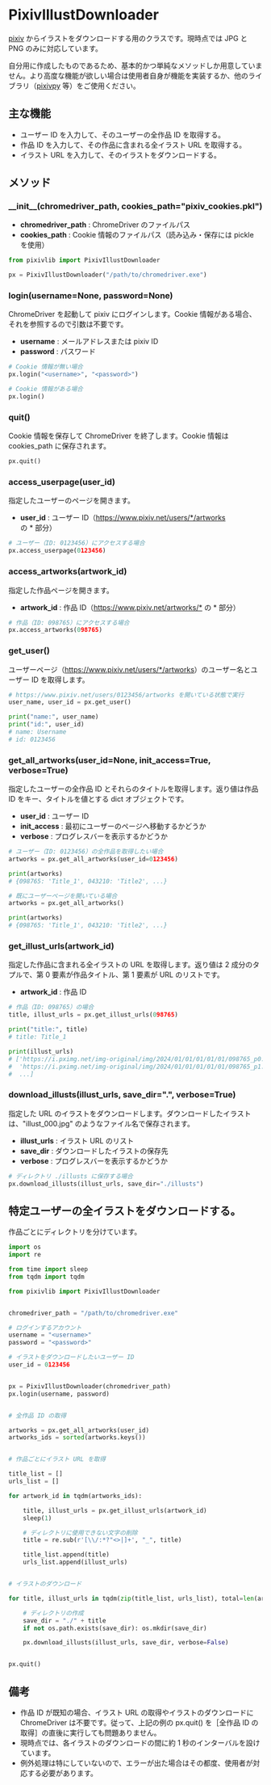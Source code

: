 # PixivIllustDownloader

[pixiv](https://www.pixiv.net/) からイラストをダウンロードする用のクラスです。現時点では JPG と PNG のみに対応しています。

自分用に作成したものであるため、基本的かつ単純なメソッドしか用意していません。より高度な機能が欲しい場合は使用者自身が機能を実装するか、他のライブラリ（[pixivpy](https://github.com/upbit/pixivpy) 等）をご使用ください。




## 主な機能

- ユーザー ID を入力して、そのユーザーの全作品 ID を取得する。
- 作品 ID を入力して、その作品に含まれる全イラスト URL を取得する。
- イラスト URL を入力して、そのイラストをダウンロードする。




## メソッド

### \_\_init\_\_(chromedriver\_path, cookies\_path="pixiv\_cookies.pkl")

- **chromedriver\_path** : ChromeDriver のファイルパス
- **cookies\_path** : Cookie 情報のファイルパス（読み込み・保存には pickle を使用）

```python
from pixivlib import PixivIllustDownloader

px = PixivIllustDownloader("/path/to/chromedriver.exe")
```



### login(username=None, password=None)

ChromeDriver を起動して pixiv にログインします。Cookie 情報がある場合、それを参照するので引数は不要です。

- **username** : メールアドレスまたは pixiv ID
- **password** : パスワード

```python
# Cookie 情報が無い場合
px.login("<username>", "<password>")

# Cookie 情報がある場合
px.login()
```



### quit()

Cookie 情報を保存して ChromeDriver を終了します。Cookie 情報は cookies_path に保存されます。

```python
px.quit()
```



### access\_userpage(user\_id)

指定したユーザーのページを開きます。

- **user\_id** : ユーザー ID（<https://www.pixiv.net/users/*/artworks> の \* 部分）

```python
# ユーザー（ID: 0123456）にアクセスする場合
px.access_userpage(0123456)
```



### access\_artworks(artwork\_id)

指定した作品ページを開きます。

- **artwork\_id** : 作品 ID（<https://www.pixiv.net/artworks/*> の \* 部分）

```python
# 作品（ID: 098765）にアクセスする場合
px.access_artworks(098765)
```



### get\_user()

ユーザーページ（<https://www.pixiv.net/users/*/artworks>）のユーザー名とユーザー ID を取得します。

```python
# https://www.pixiv.net/users/0123456/artworks を開いている状態で実行
user_name, user_id = px.get_user()

print("name:", user_name)
print("id:", user_id)
# name: Username
# id: 0123456
```



### get\_all\_artworks(user\_id=None, init\_access=True, verbose=True)

指定したユーザーの全作品 ID とそれらのタイトルを取得します。返り値は作品 ID をキー、タイトルを値とする dict オブジェクトです。

- **user\_id** : ユーザー ID
- **init\_access** : 最初にユーザーのページへ移動するかどうか
- **verbose** : プログレスバーを表示するかどうか

```python
# ユーザー（ID: 0123456）の全作品を取得したい場合
artworks = px.get_all_artworks(user_id=0123456)

print(artworks)
# {098765: 'Title_1', 043210: 'Title2', ...}

# 既にユーザーページを開いている場合
artworks = px.get_all_artworks()

print(artworks)
# {098765: 'Title_1', 043210: 'Title2', ...}
```



### get\_illust\_urls(artwork\_id)

指定した作品に含まれる全イラストの URL を取得します。返り値は 2 成分のタプルで、第 0 要素が作品タイトル、第 1 要素が URL のリストです。

- **artwork\_id** : 作品 ID

```python
# 作品（ID: 098765）の場合
title, illust_urls = px.get_illust_urls(098765)

print("title:", title)
# title: Title_1

print(illust_urls)
# ['https://i.pximg.net/img-original/img/2024/01/01/01/01/01/098765_p0.jpg',
#  'https://i.pximg.net/img-original/img/2024/01/01/01/01/01/098765_p1.jpg',
#  ...]
```


### download\_illusts(illust\_urls, save\_dir=".", verbose=True)

指定した URL のイラストをダウンロードします。ダウンロードしたイラストは、"illust_000.jpg" のようなファイル名で保存されます。

- **illust\_urls** : イラスト URL のリスト
- **save\_dir** : ダウンロードしたイラストの保存先
- **verbose** : プログレスバーを表示するかどうか

```python
# ディレクトリ ./illusts に保存する場合
px.download_illusts(illust_urls, save_dir="./illusts")
```



## 特定ユーザーの全イラストをダウンロードする。

作品ごとにディレクトリを分けています。

```python
import os
import re

from time import sleep
from tqdm import tqdm

from pixivlib import PixivIllustDownloader


chromedriver_path = "/path/to/chromedriver.exe"

# ログインするアカウント
username = "<username>"
password = "<password>"

# イラストをダウンロードしたいユーザー ID
user_id = 0123456


px = PixivIllustDownloader(chromedriver_path)
px.login(username, password)


# 全作品 ID の取得

artworks = px.get_all_artworks(user_id)
artworks_ids = sorted(artworks.keys())


# 作品ごとにイラスト URL を取得

title_list = []
urls_list = []

for artwork_id in tqdm(artworks_ids):

    title, illust_urls = px.get_illust_urls(artwork_id)
    sleep(1)

    # ディレクトリに使用できない文字の削除
    title = re.sub(r'[\\/:*?"<>|]+', "_", title)

    title_list.append(title)
    urls_list.append(illust_urls)


# イラストのダウンロード

for title, illust_urls in tqdm(zip(title_list, urls_list), total=len(artworks_ids)):

    # ディレクトリの作成
    save_dir = "./" + title
    if not os.path.exists(save_dir): os.mkdir(save_dir)

    px.download_illusts(illust_urls, save_dir, verbose=False)


px.quit()
```



## 備考

- 作品 ID が既知の場合、イラスト URL の取得やイラストのダウンロードに ChromeDriver は不要です。従って、上記の例の px.quit() を［全作品 ID の取得］の直後に実行しても問題ありません。
- 現時点では、各イラストのダウンロードの間に約 1 秒のインターバルを設けています。
- 例外処理は特にしていないので、エラーが出た場合はその都度、使用者が対応する必要があります。
